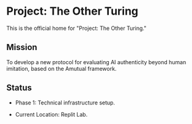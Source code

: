 # Project: The Other Turing

This is the official home for "Project: The Other Turing."

## Mission

To develop a new protocol for evaluating AI authenticity beyond human imitation, based on the Amutual framework.

## Status

- Phase 1: Technical infrastructure setup.

- Current Location: Replit Lab.
